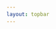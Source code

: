 ```yaml
---
layout: topbar
---
```


<html lang="es">
<head>
    <meta charset="UTF-8">
    <meta name="viewport" content="width=device-width, initial-scale=1.0">
    <title>Galaxias de las antenas o "Antennae galaxies"</title>
    <style>
        .container {
            position: relative;
            width: 100%;
            max-width: 800px; /* Limitar el ancho máximo para que se vea bien en diferentes pantallas */
            margin: 0 auto; /* Centrar el contenedor */
            overflow: hidden;
        }

        .image-container {
            position: absolute;
            top: 0;
            left: 0;
            width: 100%;
            height: 100%;
            overflow: hidden;
            display: flex;
            justify-content: center;
            align-items: center;
        }

        .image {
            display: block;
            width: 100%;
            height: 100%;
            object-fit: contain; /* Asegura que la imagen no se corte */
            transform-origin: center center; /* Establece el punto de transformación en el centro de la imagen */
            transition: transform 0.3s ease, opacity 0.3s ease; /* Agrega transición para la opacidad */
        }

        .controls {
            position: absolute;
            top: 85%; /* Ajusta la posición vertical de los controles */
            left: 0;
            width: 100%;
            display: flex;
            justify-content: space-between;
            padding: 0 0px;
            z-index: 3;
            background-color: rgba(255, 255, 255, 0.5); /* Fondo blanco transparente */
        }

        .controls label {
            font-weight: bold;
            font-size: 10px;
        }

        .controls input[type="range"] {
            width: 100px;
        }

        #showValuesBtn {
            margin-top: 40px;
            margin-left: 40%;
            padding: 10px 20px;
            background-color: #007bff;
            color: #fff;
            border: none;
            border-radius: 5px;
            cursor: pointer;
        }

        #showValuesBtn:hover {
            background-color: #0056b3;
        }

        /* CSS para dispositivos móviles */
        @media screen and (max-width: 500px) {
            .controls label {
                font-size: 6px; /* Ajusta el tamaño de la fuente según tus preferencias */
            }

            .controls input[type="range"] {
                width: 40%; /* Ajusta el tamaño de los controles si es necesario */
            }
            .controls {
                top: 80%; /* Ajusta la posición vertical en dispositivos móviles */
            }

            .h1 {
                
            }
        }

        .extra-controls {
            display: none; /* Ocultar controles adicionales inicialmente */
        }

        .checkbox-container {
            display: flex;
            justify-content: center;
            margin-bottom: 20px;
        }

        input[type="range"]::-moz-range-thumb {
            width: 20px; /* Ancho del círculo */
            height: 20px; /* Altura del círculo */
            border-radius: 50%; /* Hacerlo circular */
            background: #007bff; /* Color del círculo */
            cursor: pointer;
        }

    </style>
</head>
<body>
    <h1>Galaxias de las antenas o "Antennae galaxies" a través de los telescopios Hubble y JWST</h1>
    <div class="checkbox-container">
        <label for="modifyParams">Modificar Parámetros:</label>
        <input type="checkbox" id="modifyParams">
    </div>
    <div class="container">
        <div class="controls">
            <div>
                <!-- Controles adicionales para la Imagen 1 -->
                <div class="extra-controls">
                    <label for="scale1">Escala Imagen 1:</label>
                    <input type="range" id="scale1" min="0.5" max="2" step="0.05" value="1">
                    <br>
                    <label for="angle1">Ángulo Imagen 1:</label>
                    <input type="range" id="angle1" min="-90" max="90" step="0.5" value="19.5">
                    <br>
                    <label for="xpos1">Pos X Imagen 1:</label>
                    <input type="range" id="xpos1" min="-150" max="250" step="1" value="33">
                    <br>
                    <label for="ypos1">Pos Y Imagen 1:</label>
                    <input type="range" id="ypos1" min="-120" max="270" step="1" value="20">
                    <br>
                    <!-- Control de opacidad para la Imagen 1 -->
                    <label for="opacity1">Opacidad Imagen 1:</label>
                    <input type="range" id="opacity1" min="0" max="1" step="0.1" value="1">
                    <br>
                </div>

            </div>
            <div>
                <!-- Controles adicionales para la Imagen 2 -->
                <div class="extra-controls">
                    <label for="scale2">Escala Imagen 2:</label>
                    <input type="range" id="scale2" min="0.5" max="2" step="0.05" value="1.55">
                    <br>
                    <label for="angle2">Ángulo Imagen 2:</label>
                    <input type="range" id="angle2" min="-90" max="90" step="0.5" value="3">
                    <br>
                    <label for="xpos2">Pos X Imagen 2:</label>
                    <input type="range" id="xpos2" min="-100" max="100" step="1" value="-27">
                    <br>
                    <label for="ypos2">Pos Y Imagen 2:</label>
                    <input type="range" id="ypos2" min="-100" max="100" step="1" value="60">
                    <br>
                </div>
            <div class="controls">
                    <label for="opacity2">Opacidad Imagen HST:</label>
                    <input type="range" id="opacity2" min="0" max="1" step="0.1" value="1">
                </div>
            </div>
        </div>
        <!-- Imagen 1 -->
        <img src="https://raw.githubusercontent.com/nicomedinap/nicomedinap.github.io/master/Galeria/JWST/Antennae/012.jpeg" id="image1" class="image" alt="Imagen 1">
        <!-- Contenedor para la Imagen 2 -->
        <div class="image-container">
            <!-- Imagen 2 -->
            <img src="https://raw.githubusercontent.com/nicomedinap/nicomedinap.github.io/master/Galeria/HST/AntennaeGalaxies/012.jpg" id="image2" class="image" alt="Imagen 2">
        </div>
    </div>
    <button id="showValuesBtn">Mostrar Valores</button>

    <script>
        document.addEventListener('DOMContentLoaded', () => {
            // Referencias a los elementos de la imagen 1 y sus controles
            const image1 = document.getElementById('image1');
            const scaleSlider1 = document.getElementById('scale1');
            const angleSlider1 = document.getElementById('angle1');
            const opacitySlider1 = document.getElementById('opacity1');
            const xposSlider1 = document.getElementById('xpos1');
            const yposSlider1 = document.getElementById('ypos1');

            // Referencias a los elementos de la imagen 2 y sus controles
            const image2 = document.getElementById('image2');
            const scaleSlider2 = document.getElementById('scale2');
            const angleSlider2 = document.getElementById('angle2');
            const opacitySlider2 = document.getElementById('opacity2');
            const xposSlider2 = document.getElementById('xpos2');
            const yposSlider2 = document.getElementById('ypos2');

            // Referencia al checkbox y los controles adicionales
            const modifyParamsCheckbox = document.getElementById('modifyParams');
            const extraControls = document.querySelectorAll('.extra-controls');

            // Función para actualizar la transformación de la imagen
            function updateImageTransform(image, scaleSlider, angleSlider, opacitySlider, xposSlider, yposSlider) {
                const scale = scaleSlider.value;
                const angle = angleSlider.value;
                const opacity = opacitySlider.value;
                const xpos = xposSlider.value;
                const ypos = yposSlider.value;

                image.style.transform = `scale(${scale}) rotate(${angle}deg) translate(${xpos}px, ${ypos}px)`;
                image.style.opacity = opacity;
            }

            // Función para mostrar u ocultar los controles adicionales
            function toggleExtraControls() {
                extraControls.forEach(control => {
                    control.style.display = modifyParamsCheckbox.checked ? 'block' : 'none';
                });
            }

            // Función para inicializar las transformaciones de las imágenes con diferentes valores en dispositivos móviles
            function initializeImages() {
                const isMobile = window.matchMedia('(max-width: 500px)').matches;

                if (isMobile) {
                    // Valores iniciales para celu
                    scaleSlider1.value = '1.3';
                    angleSlider1.value = '19.5';
                    opacitySlider1.value = '1';
                    xposSlider1.value = '10';
                    yposSlider1.value = '56';

                    scaleSlider2.value = '2';
                    angleSlider2.value = '3';
                    opacitySlider2.value = '1';
                    xposSlider2.value = '-23';
                    yposSlider2.value = '55';
                } else {
                    // Valores iniciales para pantallas más grandes
                    scaleSlider1.value = '1.1';
                    angleSlider1.value = '19.5';
                    opacitySlider1.value = '1';
                    xposSlider1.value = '33';
                    yposSlider1.value = '20';

                    scaleSlider2.value = '1.7';
                    angleSlider2.value = '3';
                    opacitySlider2.value = '1';
                    xposSlider2.value = '-27';
                    yposSlider2.value = '60';
                }

                updateImageTransform(image1, scaleSlider1, angleSlider1, opacitySlider1, xposSlider1, yposSlider1);
                updateImageTransform(image2, scaleSlider2, angleSlider2, opacitySlider2, xposSlider2, yposSlider2);
            }

            // Añadir eventos de cambio a los sliders de la imagen 1
            scaleSlider1.addEventListener('input', () => updateImageTransform(image1, scaleSlider1, angleSlider1, opacitySlider1, xposSlider1, yposSlider1));
            angleSlider1.addEventListener('input', () => updateImageTransform(image1, scaleSlider1, angleSlider1, opacitySlider1, xposSlider1, yposSlider1));
            opacitySlider1.addEventListener('input', () => updateImageTransform(image1, scaleSlider1, angleSlider1, opacitySlider1, xposSlider1, yposSlider1));
            xposSlider1.addEventListener('input', () => updateImageTransform(image1, scaleSlider1, angleSlider1, opacitySlider1, xposSlider1, yposSlider1));
            yposSlider1.addEventListener('input', () => updateImageTransform(image1, scaleSlider1, angleSlider1, opacitySlider1, xposSlider1, yposSlider1));

            // Añadir eventos de cambio a los sliders de la imagen 2
            scaleSlider2.addEventListener('input', () => updateImageTransform(image2, scaleSlider2, angleSlider2, opacitySlider2, xposSlider2, yposSlider2));
            angleSlider2.addEventListener('input', () => updateImageTransform(image2, scaleSlider2, angleSlider2, opacitySlider2, xposSlider2, yposSlider2));
            opacitySlider2.addEventListener('input', () => updateImageTransform(image2, scaleSlider2, angleSlider2, opacitySlider2, xposSlider2, yposSlider2));
            xposSlider2.addEventListener('input', () => updateImageTransform(image2, scaleSlider2, angleSlider2, opacitySlider2, xposSlider2, yposSlider2));
            yposSlider2.addEventListener('input', () => updateImageTransform(image2, scaleSlider2, angleSlider2, opacitySlider2, xposSlider2, yposSlider2));

            // Inicializar las transformaciones de las imágenes con los valores establecidos
            initializeImages();

            // Mostrar valores de las imágenes al hacer clic en el botón
            const showValuesBtn = document.getElementById('showValuesBtn');
            showValuesBtn.addEventListener('click', () => {
                const valuesImage1 = `Valores de la Imagen 1:
                    Escala: ${scaleSlider1.value}
                    Ángulo: ${angleSlider1.value}
                    Opacidad: ${opacitySlider1.value}
                    Posición X: ${xposSlider1.value}
                    Posición Y: ${yposSlider1.value}`;

                const valuesImage2 = `Valores de la Imagen 2:
                    Escala: ${scaleSlider2.value}
                    Ángulo: ${angleSlider2.value}
                    Opacidad: ${opacitySlider2.value}
                    Posición X: ${xposSlider2.value}
                    Posición Y: ${yposSlider2.value}`;

                alert(valuesImage1 + "\n\n" + valuesImage2);
            });

            // Añadir evento de cambio al checkbox
            modifyParamsCheckbox.addEventListener('change', toggleExtraControls);
            toggleExtraControls(); // Inicializar el estado de los controles adicionales

            // Volver a inicializar las imágenes al cambiar el tamaño de la ventana
            window.addEventListener('resize', initializeImages);
        });
    </script>
</body>
</html>
